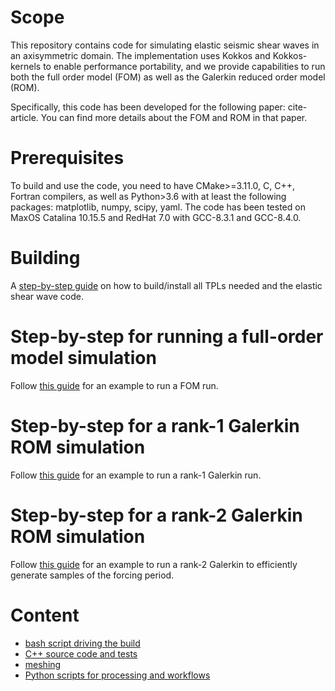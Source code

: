 
# Scope
This repository contains code for simulating elastic seismic shear waves in an axisymmetric domain.
The implementation uses Kokkos and Kokkos-kernels to enable performance portability,
and we provide capabilities to run both the full order model (FOM)
as well as the Galerkin reduced order model (ROM).

Specifically, this code has been developed for the following paper: cite-article.
You can find more details about the FOM and ROM in that paper.

# Prerequisites
To build and use the code, you need to have CMake>=3.11.0,
C, C++, Fortran compilers, as well as Python>3.6 with at least
the following packages: matplotlib, numpy, scipy, yaml.
The code has been tested on MaxOS Catalina 10.15.5 and RedHat 7.0
with GCC-8.3.1 and GCC-8.4.0.

# Building
A [step-by-step guide](./docs/build.md) on how to build/install all
TPLs needed and the elastic shear wave code.

# Step-by-step for running a full-order model simulation
Follow [this guide](./docs/run_fom.md) for an example to run a FOM run.

# Step-by-step for a rank-1 Galerkin ROM simulation
Follow [this guide](./docs/run_rom.md) for an example to run a rank-1 Galerkin run.

# Step-by-step for a rank-2 Galerkin ROM simulation
Follow [this guide](./docs/run_rom2.md) for an example to run a rank-2 Galerkin
to efficiently generate samples of the forcing period.

# Content
- [bash script driving the build](./do_build.sh)
- [C++ source code and tests](./cpp)
- [meshing](./meshing)
- [Python scripts for processing and workflows](./python_scripts)
